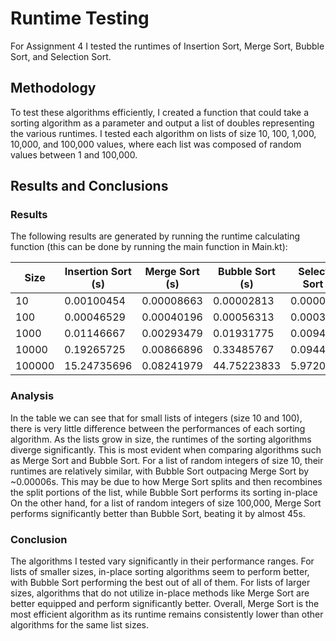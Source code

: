 # Runtime Testing

For Assignment 4 I tested the runtimes of Insertion Sort, 
Merge Sort, Bubble Sort, and Selection Sort.

## Methodology


To test these algorithms efficiently, I created a function
that could take a sorting algorithm as a parameter and 
output a list of doubles representing the various runtimes. 
I tested each algorithm on lists of size 10, 100, 1,000, 10,000, and
100,000 values, where each list was composed of random values between
1 and 100,000.

## Results and Conclusions

### Results 

The following results are generated by running the runtime calculating function (this can
be done by running the main function in Main.kt):

| Size   | Insertion Sort (s) | Merge Sort (s) | Bubble Sort (s) | Selection Sort (s) |
|--------|--------------------|----------------|-----------------|--------------------|
| 10     | 0.00100454         | 0.00008663     | 0.00002813      | 0.00003646         |
| 100    | 0.00046529         | 0.00040196     | 0.00056313      | 0.00032333         |
| 1000   | 0.01146667         | 0.00293479     | 0.01931775      | 0.00947267         |
| 10000  | 0.19265725         | 0.00866896     | 0.33485767      | 0.09442346         |
| 100000 | 15.24735696        | 0.08241979     | 44.75223833     | 5.97202792         |

### Analysis

In the table we can see that for small lists of integers (size 10 and 100), there is very little 
difference between the performances of each sorting algorithm. As the lists grow in size, the 
runtimes of the sorting algorithms diverge significantly. This is most evident when comparing algorithms
such as Merge Sort and Bubble Sort. For a list of random integers of size 10, their runtimes are relatively
similar, with Bubble Sort outpacing Merge Sort by ~0.00006s. This may be due to how Merge Sort splits and then
recombines the split portions of the list, while Bubble Sort performs its sorting in-place On the other hand, 
for a list of random integers of size 100,000, Merge Sort performs significantly better than Bubble Sort, 
beating it by almost 45s. 


### Conclusion

The algorithms I tested vary significantly in their performance ranges. For lists of smaller sizes, in-place sorting
algorithms seem to perform better, with Bubble Sort performing the best out of all of them. For lists of larger sizes,
algorithms that do not utilize in-place methods like Merge Sort are better equipped and perform significantly better.
Overall, Merge Sort is the most efficient algorithm as its runtime remains consistently lower than other algorithms for
the same list sizes.